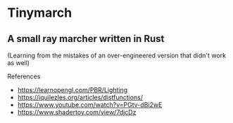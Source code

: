 # Tinymarch
## A small ray marcher written in Rust
(Learning from the mistakes of an over-engineered version that didn't work as well)

References
- https://learnopengl.com/PBR/Lighting
- https://iquilezles.org/articles/distfunctions/
- https://www.youtube.com/watch?v=PGtv-dBi2wE
- https://www.shadertoy.com/view/7djcDz